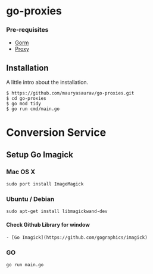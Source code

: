 # go-proxies

### Pre-requisites
- [Gorm](https://github.com/go-gorm/gorm)
- [Proxy](https://medium.com/swlh/proxy-server-in-golang-43e2365d9cbc)


## Installation

A little intro about the installation. 
```
$ https://github.com/mauryasaurav/go-proxies.git
$ cd go-proxies
$ go mod tidy
$ go run cmd/main.go
```


# Conversion Service

## Setup Go Imagick
  
### Mac OS X

  ```
  sudo port install ImageMagick
  ```

### Ubuntu / Debian

  ```
  sudo apt-get install libmagickwand-dev
  ```

#### Check Github Library for window

    - [Go Imagick](https://github.com/gographics/imagick)


### GO

  ```
  go run main.go
  ```
